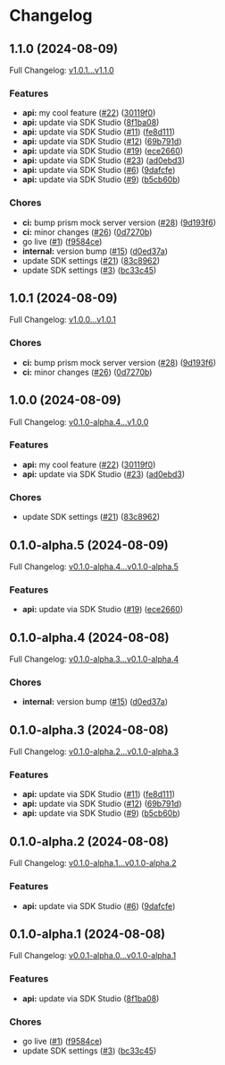 # Changelog

## 1.1.0 (2024-08-09)

Full Changelog: [v1.0.1...v1.1.0](https://github.com/squack-io/flux-node/compare/v1.0.1...v1.1.0)

### Features

* **api:** my cool feature ([#22](https://github.com/squack-io/flux-node/issues/22)) ([30119f0](https://github.com/squack-io/flux-node/commit/30119f06b3b3681823cc0b80f2d9c3439b0dbcaf))
* **api:** update via SDK Studio ([8f1ba08](https://github.com/squack-io/flux-node/commit/8f1ba08db29a70bff148967e03cf4ef089ee8fb2))
* **api:** update via SDK Studio ([#11](https://github.com/squack-io/flux-node/issues/11)) ([fe8d111](https://github.com/squack-io/flux-node/commit/fe8d111e541a89c74739d140c31b2ee89d245563))
* **api:** update via SDK Studio ([#12](https://github.com/squack-io/flux-node/issues/12)) ([69b791d](https://github.com/squack-io/flux-node/commit/69b791d6cf202aa9f664aee4a699a315c25ceb41))
* **api:** update via SDK Studio ([#19](https://github.com/squack-io/flux-node/issues/19)) ([ece2660](https://github.com/squack-io/flux-node/commit/ece26609574ecf545ff0561571b5dc777e3160c1))
* **api:** update via SDK Studio ([#23](https://github.com/squack-io/flux-node/issues/23)) ([ad0ebd3](https://github.com/squack-io/flux-node/commit/ad0ebd3d2d288e6be7a30ce5432afe1bb8a9b272))
* **api:** update via SDK Studio ([#6](https://github.com/squack-io/flux-node/issues/6)) ([9dafcfe](https://github.com/squack-io/flux-node/commit/9dafcfea911d7ff45c016b14a69bc882960f371d))
* **api:** update via SDK Studio ([#9](https://github.com/squack-io/flux-node/issues/9)) ([b5cb60b](https://github.com/squack-io/flux-node/commit/b5cb60b35332ec145a7aff30130fccace982f93f))


### Chores

* **ci:** bump prism mock server version ([#28](https://github.com/squack-io/flux-node/issues/28)) ([9d193f6](https://github.com/squack-io/flux-node/commit/9d193f673dd7fdad66aed700dd452be9d096c43e))
* **ci:** minor changes ([#26](https://github.com/squack-io/flux-node/issues/26)) ([0d7270b](https://github.com/squack-io/flux-node/commit/0d7270b810c6cc460aba8f5249efa8d7e9c9ffd6))
* go live ([#1](https://github.com/squack-io/flux-node/issues/1)) ([f9584ce](https://github.com/squack-io/flux-node/commit/f9584ce08847650cc62d7a5ee720028bffaa9fdd))
* **internal:** version bump ([#15](https://github.com/squack-io/flux-node/issues/15)) ([d0ed37a](https://github.com/squack-io/flux-node/commit/d0ed37ab95fa80af6316b33b04d72e827977f719))
* update SDK settings ([#21](https://github.com/squack-io/flux-node/issues/21)) ([83c8962](https://github.com/squack-io/flux-node/commit/83c896204cb051a40a8e1cba4f9b918793141b09))
* update SDK settings ([#3](https://github.com/squack-io/flux-node/issues/3)) ([bc33c45](https://github.com/squack-io/flux-node/commit/bc33c454345e832846c0e8b73f4725fa50b16da0))

## 1.0.1 (2024-08-09)

Full Changelog: [v1.0.0...v1.0.1](https://github.com/squack-io/flux-node/compare/v1.0.0...v1.0.1)

### Chores

* **ci:** bump prism mock server version ([#28](https://github.com/squack-io/flux-node/issues/28)) ([9d193f6](https://github.com/squack-io/flux-node/commit/9d193f673dd7fdad66aed700dd452be9d096c43e))
* **ci:** minor changes ([#26](https://github.com/squack-io/flux-node/issues/26)) ([0d7270b](https://github.com/squack-io/flux-node/commit/0d7270b810c6cc460aba8f5249efa8d7e9c9ffd6))

## 1.0.0 (2024-08-09)

Full Changelog: [v0.1.0-alpha.4...v1.0.0](https://github.com/squack-io/flux-node/compare/v0.1.0-alpha.4...v1.0.0)

### Features

* **api:** my cool feature ([#22](https://github.com/squack-io/flux-node/issues/22)) ([30119f0](https://github.com/squack-io/flux-node/commit/30119f06b3b3681823cc0b80f2d9c3439b0dbcaf))
* **api:** update via SDK Studio ([#23](https://github.com/squack-io/flux-node/issues/23)) ([ad0ebd3](https://github.com/squack-io/flux-node/commit/ad0ebd3d2d288e6be7a30ce5432afe1bb8a9b272))


### Chores

* update SDK settings ([#21](https://github.com/squack-io/flux-node/issues/21)) ([83c8962](https://github.com/squack-io/flux-node/commit/83c896204cb051a40a8e1cba4f9b918793141b09))

## 0.1.0-alpha.5 (2024-08-09)

Full Changelog: [v0.1.0-alpha.4...v0.1.0-alpha.5](https://github.com/squack-io/flux-node/compare/v0.1.0-alpha.4...v0.1.0-alpha.5)

### Features

* **api:** update via SDK Studio ([#19](https://github.com/squack-io/flux-node/issues/19)) ([ece2660](https://github.com/squack-io/flux-node/commit/ece26609574ecf545ff0561571b5dc777e3160c1))

## 0.1.0-alpha.4 (2024-08-08)

Full Changelog: [v0.1.0-alpha.3...v0.1.0-alpha.4](https://github.com/squack-io/flux-node/compare/v0.1.0-alpha.3...v0.1.0-alpha.4)

### Chores

* **internal:** version bump ([#15](https://github.com/squack-io/flux-node/issues/15)) ([d0ed37a](https://github.com/squack-io/flux-node/commit/d0ed37ab95fa80af6316b33b04d72e827977f719))

## 0.1.0-alpha.3 (2024-08-08)

Full Changelog: [v0.1.0-alpha.2...v0.1.0-alpha.3](https://github.com/squack-io/flux-node/compare/v0.1.0-alpha.2...v0.1.0-alpha.3)

### Features

* **api:** update via SDK Studio ([#11](https://github.com/squack-io/flux-node/issues/11)) ([fe8d111](https://github.com/squack-io/flux-node/commit/fe8d111e541a89c74739d140c31b2ee89d245563))
* **api:** update via SDK Studio ([#12](https://github.com/squack-io/flux-node/issues/12)) ([69b791d](https://github.com/squack-io/flux-node/commit/69b791d6cf202aa9f664aee4a699a315c25ceb41))
* **api:** update via SDK Studio ([#9](https://github.com/squack-io/flux-node/issues/9)) ([b5cb60b](https://github.com/squack-io/flux-node/commit/b5cb60b35332ec145a7aff30130fccace982f93f))

## 0.1.0-alpha.2 (2024-08-08)

Full Changelog: [v0.1.0-alpha.1...v0.1.0-alpha.2](https://github.com/squack-io/flux-node/compare/v0.1.0-alpha.1...v0.1.0-alpha.2)

### Features

* **api:** update via SDK Studio ([#6](https://github.com/squack-io/flux-node/issues/6)) ([9dafcfe](https://github.com/squack-io/flux-node/commit/9dafcfea911d7ff45c016b14a69bc882960f371d))

## 0.1.0-alpha.1 (2024-08-08)

Full Changelog: [v0.0.1-alpha.0...v0.1.0-alpha.1](https://github.com/squack-io/flux-node/compare/v0.0.1-alpha.0...v0.1.0-alpha.1)

### Features

* **api:** update via SDK Studio ([8f1ba08](https://github.com/squack-io/flux-node/commit/8f1ba08db29a70bff148967e03cf4ef089ee8fb2))


### Chores

* go live ([#1](https://github.com/squack-io/flux-node/issues/1)) ([f9584ce](https://github.com/squack-io/flux-node/commit/f9584ce08847650cc62d7a5ee720028bffaa9fdd))
* update SDK settings ([#3](https://github.com/squack-io/flux-node/issues/3)) ([bc33c45](https://github.com/squack-io/flux-node/commit/bc33c454345e832846c0e8b73f4725fa50b16da0))
